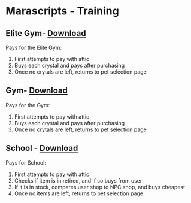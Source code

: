 # Marascripts - Training

## Elite Gym- [Download](https://github.com/themagicteeth/marascripts/raw/main/training/eliteGym.user.js)
Pays for the Elite Gym:
1. First attempts to pay with attic
2. Buys each crystal and pays after purchasing
3. Once no crytals are left, returns to pet selection page

## Gym- [Download](https://github.com/themagicteeth/marascripts/raw/main/training/gym.user.js)
Pays for the Gym:
1. First attempts to pay with attic
2. Buys each crystal and pays after purchasing
3. Once no crytals are left, returns to pet selection page

## School - [Download](https://github.com/themagicteeth/marascripts/raw/main/training/school.user.js)
Pays for School:
1. First attempts to pay with attic
2. Checks if item is in retired, and if so buys from user
3. If it is in stock, compares user shop to NPC shop, and buys cheapest
4. Once no items are left, returns to pet selection page

